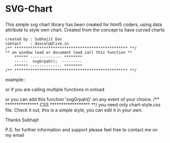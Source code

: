 # SVG-Chart
#####
This simple svg chart library has been created for html5 coders, using data attribute to style own chart.
Created from the concept to have curved charts


	created by : Subhajit Das
	contact    : dascorp@live.in	
	/** ************************************************** **/
	** on window load or document load call this function **
		****** -------------- ********
		------	svgGrpah();  ---------
		****** -------------- ********
	/** ************************************************** **/

example:: 
<script type="text/javascript">
      window.onload = svgGrpah;
</script>

or if you are calling multiple functions in onload
<script type="text/javascript">
      window.onload = function(){
	svgGrpah();
      };
</script>
or you can add this function 'svgGrpah()' on any event of your choice.
/** *************** CSS ****************** **/
you need only chart-style.css file.
Check it out, this is a simple style, you can edit it in your own.

Thanks 
Subhajit 

P.S. for further information and support please feel free to contact me on my email

